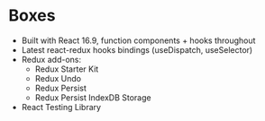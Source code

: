 # Boxes

- Built with React 16.9, function components + hooks throughout
- Latest react-redux hooks bindings (useDispatch, useSelector)
- Redux add-ons:
  - Redux Starter Kit
  - Redux Undo
  - Redux Persist
  - Redux Persist IndexDB Storage
- React Testing Library
